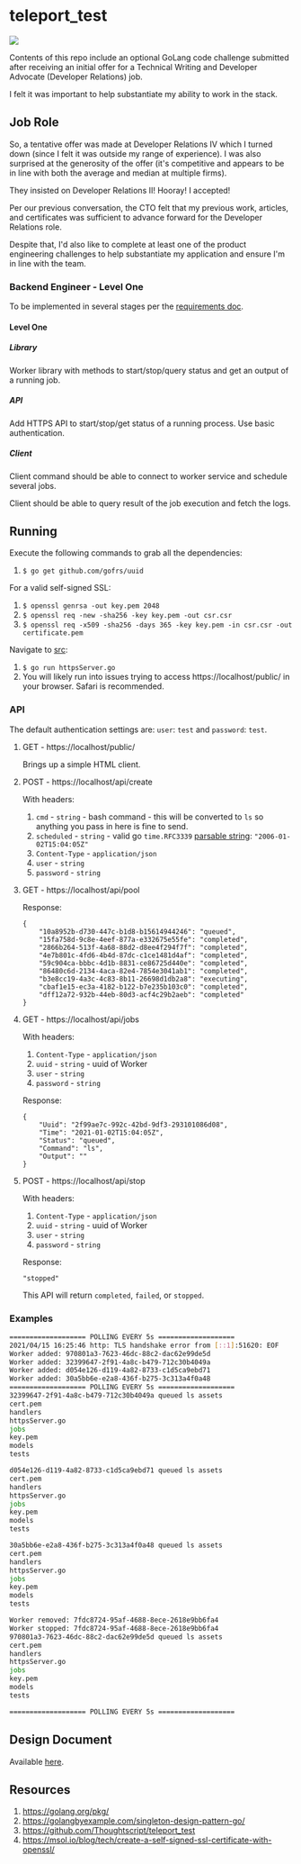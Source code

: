 # teleport_test

[![](https://img.shields.io/badge/Go-1.14.1-blue.svg)](https://golang.org/pkg/)

Contents of this repo include an optional GoLang code challenge submitted after receiving an initial offer for a
Technical Writing and Developer Advocate (Developer Relations) job.

I felt it was important to help substantiate my ability to work in the stack.

## Job Role

So, a tentative offer was made at Developer Relations IV which I turned down (since I felt it was outside my range of
experience). I was also surprised at the generosity of the offer (it's competitive and appears to be in line with both
the average and median at multiple firms). 

They insisted on Developer Relations II! Hooray! I accepted!

Per our previous conversation, the CTO felt that my previous work, articles, and certificates was sufficient to advance
forward for the Developer Relations role.

Despite that, I'd also like to complete at least one of the product engineering challenges to help substantiate my
application and ensure I'm in line with the team.

### Backend Engineer - Level One

To be implemented in several stages per
the [requirements doc](https://github.com/gravitational/careers/blob/main/challenges/systems/worker.pdf).

#### Level One

##### Library

Worker library with methods to start/stop/query status and get an output of a running job.

##### API

Add HTTPS API to start/stop/get status of a running process. Use basic authentication.

##### Client

Client command should be able to connect to worker service and schedule several jobs.

Client should be able to query result of the job execution and fetch the logs.

## Running

Execute the following commands to grab all the dependencies:

1. `$ go get github.com/gofrs/uuid`

For a valid self-signed SSL:

1. `$ openssl genrsa -out key.pem 2048`
1. `$ openssl req -new -sha256 -key key.pem -out csr.csr`
1. `$ openssl req -x509 -sha256 -days 365 -key key.pem -in csr.csr -out certificate.pem`
   
Navigate to [src](./src):

1. `$ go run httpsServer.go`
1. You will likely run into issues trying to access https://localhost/public/ in your browser. Safari is recommended.

### API

The default authentication settings are: `user`: `test` and `password`: `test`.

1. GET - https://localhost/public/

   Brings up a simple HTML client.

1. POST - https://localhost/api/create

    With headers:
   
    1. `cmd` - `string` - bash command - this will be converted to `ls` so anything you pass in here is fine to send.
    1. `scheduled` - `string` - valid go `time.RFC3339` [parsable string](https://golang.org/pkg/time/#example_Parse): `"2006-01-02T15:04:05Z"`
    1. `Content-Type` - `application/json`
    1. `user` - `string`
    1. `password` - `string`

1. GET - https://localhost/api/pool

    Response:
    ```
    {
        "10a8952b-d730-447c-b1d8-b15614944246": "queued",
        "15fa758d-9c8e-4eef-877a-e332675e55fe": "completed",
        "2866b264-513f-4a68-88d2-d8ee4f294f7f": "completed",
        "4e7b801c-4fd6-4b4d-87dc-c1ce1481d4af": "completed",
        "59c904ca-bbbc-4d1b-8831-ce86725d440e": "completed",
        "86480c6d-2134-4aca-82e4-7854e3041ab1": "completed",
        "b3e8cc19-4a3c-4c83-8b11-26698d1db2a8": "executing",
        "cbaf1e15-ec3a-4182-b122-b7e235b103c0": "completed",
        "dff12a72-932b-44eb-80d3-acf4c29b2aeb": "completed"
    }
    ```

1. GET - https://localhost/api/jobs

    With headers:

    1. `Content-Type` - `application/json`
    1. `uuid` - `string` - uuid of Worker
    1. `user` - `string`
    1. `password` - `string`

    Response:
    ```
    {
        "Uuid": "2f99ae7c-992c-42bd-9df3-293101086d08",
        "Time": "2021-01-02T15:04:05Z",
        "Status": "queued",
        "Command": "ls",
        "Output": ""
    }
    ```

1. POST - https://localhost/api/stop

   With headers:

   1. `Content-Type` - `application/json`
   1. `uuid` - `string` - uuid of Worker 
   1. `user` - `string`
   1. `password` - `string`


   Response:
    ```
    "stopped"
    ```

   This API will return `completed`, `failed`, or `stopped`.

### Examples

```bash
=================== POLLING EVERY 5s ===================
2021/04/15 16:25:46 http: TLS handshake error from [::1]:51620: EOF
Worker added: 970801a3-7623-46dc-88c2-dac62e99de5d
Worker added: 32399647-2f91-4a8c-b479-712c30b4049a
Worker added: d054e126-d119-4a82-8733-c1d5ca9ebd71
Worker added: 30a5bb6e-e2a8-436f-b275-3c313a4f0a48
=================== POLLING EVERY 5s ===================
32399647-2f91-4a8c-b479-712c30b4049a queued ls assets
cert.pem
handlers
httpsServer.go
jobs
key.pem
models
tests

d054e126-d119-4a82-8733-c1d5ca9ebd71 queued ls assets
cert.pem
handlers
httpsServer.go
jobs
key.pem
models
tests

30a5bb6e-e2a8-436f-b275-3c313a4f0a48 queued ls assets
cert.pem
handlers
httpsServer.go
jobs
key.pem
models
tests

Worker removed: 7fdc8724-95af-4688-8ece-2618e9bb6fa4
Worker stopped: 7fdc8724-95af-4688-8ece-2618e9bb6fa4
970801a3-7623-46dc-88c2-dac62e99de5d queued ls assets
cert.pem
handlers
httpsServer.go
jobs
key.pem
models
tests

=================== POLLING EVERY 5s ===================
```

## Design Document

Available [here](Design_Document.md).

## Resources

1. https://golang.org/pkg/
1. https://golangbyexample.com/singleton-design-pattern-go/
1. https://github.com/Thoughtscript/teleport_test
1. https://msol.io/blog/tech/create-a-self-signed-ssl-certificate-with-openssl/
